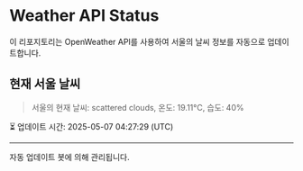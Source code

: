 
# Weather API Status

이 리포지토리는 OpenWeather API를 사용하여 서울의 날씨 정보를 자동으로 업데이트합니다.

## 현재 서울 날씨
> 서울의 현재 날씨: scattered clouds, 온도: 19.11°C, 습도: 40%

⏳ 업데이트 시간: 2025-05-07 04:27:29 (UTC)

---
자동 업데이트 봇에 의해 관리됩니다.
